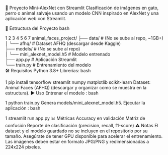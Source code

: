 🐾 Proyecto Mini-AlexNet con Streamlit
Clasificación de imágenes en gato, perro o animal salvaje usando un modelo CNN inspirado en AlexNet y una aplicación web con Streamlit.

📁 Estructura del Proyecto
bash


1
2
3
4
5
6
7
animal_faces_project/
├── data/               # (No se sube al repo, ~1GB+)  
│   └── afhq/           # Dataset AFHQ (descargar desde Kaggle)  
├── models/             # (No se sube al repo)  
│   └── mini_alexnet_model.h5  # Modelo entrenado  
├── app.py              # Aplicación Streamlit  
└── train.py            # Entrenamiento del modelo  
🛠️ Requisitos
Python 3.8+
Librerías:
bash


1
pip install tensorflow streamlit numpy matplotlib scikit-learn
Dataset: Animal Faces (AFHQ) (descargar y organizar como se muestra en la estructura).
▶️ Uso
Entrenar el modelo :
bash


1
python train.py
Genera models/mini_alexnet_model.h5.
Ejecutar la aplicación :
bash


1
streamlit run app.py
📊 Métricas
Accuracy en validación
Matriz de confusión
Reporte de clasificación (precision, recall, f1-score)
⚠️ Notas
El dataset y el modelo guardado no se incluyen en el repositorio por su tamaño.
Asegúrate de tener GPU disponible para acelerar el entrenamiento.
Las imágenes deben estar en formato JPG/PNG y redimensionadas a 224x224 píxeles.
